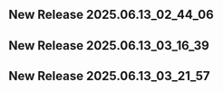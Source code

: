 ## New Release 2025.06.13_02_44_06
## New Release 2025.06.13_03_16_39
## New Release 2025.06.13_03_21_57
